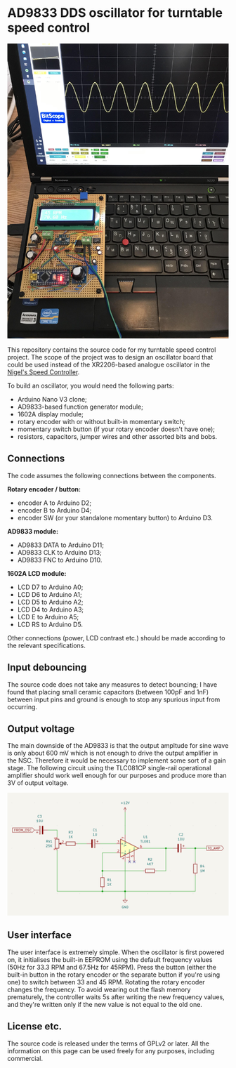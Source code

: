 # AD9833 DDS oscillator for turntable speed control

![Prototype unit](prototype.jpg)

This repository contains the source code for my turntable speed control project. The scope of the project was to design an oscillator board that could be used instead of the XR2206-based analogue oscillator in the [Nigel's Speed Controller](https://www.lencoheaven.net/forum/index.php?topic=13981.0).

To build an oscillator, you would need the following parts:

- Arduino Nano V3 clone;
- AD9833-based function generator module;
- 1602A display module;
- rotary encoder with or without built-in momentary switch;
- momentary switch button (if your rotary encoder doesn't have one);
- resistors, capacitors, jumper wires and other assorted bits and bobs.

## Connections

The code assumes the following connections between the components.

**Rotary encoder / button:**

- encoder A to Arduino D2;
- encoder B to Arduino D4;
- encoder SW (or your standalone momentary button) to Arduino D3.

**AD9833 module:**

- AD9833 DATA to Arduino D11;
- AD9833 CLK to Arduino D13;
- AD9833 FNC to Arduino D10.

**1602A LCD module:**

- LCD D7 to Arduino A0;
- LCD D6 to Arduino A1;
- LCD D5 to Arduino A2;
- LCD D4 to Arduino A3;
- LCD E to Arduino A5;
- LCD RS to Arduino D5.

Other connections (power, LCD contrast etc.) should be made according to the relevant specifications.

## Input debouncing

The source code does not take any measures to detect bouncing; I have found that placing small ceramic capacitors (between 100pF and 1nF) between input pins and ground is enough to stop any spurious input from occurring.

## Output voltage

The main downside of the AD9833 is that the output ampltude for sine wave is only about 600 mV which is not enough to drive the output amplifier in the NSC. Therefore it would be necessary to implement some sort of a gain stage. The following circuit using the TLC081CP single-rail operational amplifier should work well enough for our purposes and produce more than 3V of output voltage.

![Opamp-based gain stage](gain_stage.png)

## User interface

The user interface is extremely simple. When the oscillator is first powered on, it initialises the built-in EEPROM using the default frequency values (50Hz for 33.3 RPM and 67.5Hz for 45RPM). Press the button (either the built-in button in the rotary encoder or the separate button if you're using one) to switch between 33 and 45 RPM. Rotating the rotary encoder changes the frequency. To avoid wearing out the flash memory prematurely, the controller waits 5s after writing the new frequency values, and they're written only if the new value is not equal to the old one. 

## License etc.

The source code is released under the terms of GPLv2 or later. All the information on this page can be used freely for any purposes, including commercial. 
